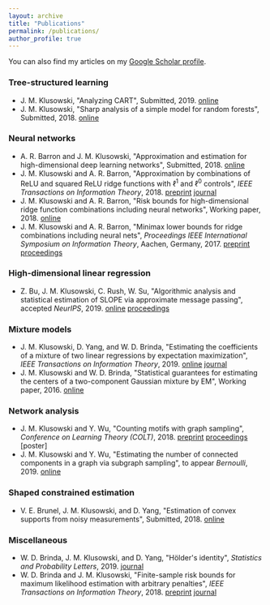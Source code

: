 ```yaml
---
layout: archive
title: "Publications"
permalink: /publications/
author_profile: true
---
```


You can also find my articles on my [Google Scholar profile](https://scholar.google.com/citations?user=4HkhCjsAAAAJ&hl=en).

### Tree-structured learning

* J. M. Klusowski, "Analyzing CART", Submitted, 2019. [online](https://arxiv.org/pdf/1906.10086.pdf)
* J. M. Klusowski, "Sharp analysis of a simple model for random forests", Submitted, 2018. [online](https://arxiv.org/pdf/1805.02587.pdf)

### Neural networks

* A. R. Barron and J. M. Klusowski, "Approximation and estimation for high-dimensional deep learning networks", Submitted, 2018. [online](https://arxiv.org/pdf/1809.03090.pdf)
* J. M. Klusowski and A. R. Barron, "Approximation by combinations of ReLU and squared ReLU ridge functions with $\ell^1$ and $\ell^0$ controls", _IEEE Transactions on Information Theory_, 2018. [preprint](https://arxiv.org/pdf/1607.07819.pdf) [journal](https://ieeexplore.ieee.org/document/8485650)
* J. M. Klusowski and A. R. Barron, "Risk bounds for high-dimensional ridge function combinations including neural networks", Working paper, 2018. [online](https://arxiv.org/pdf/1607.01434.pdf)
* J. M. Klusowski and A. R. Barron, "Minimax lower bounds for ridge combinations including neural nets", _Proceedings IEEE International Symposium on Information Theory_, Aachen, Germany, 2017. [preprint](https://arxiv.org/pdf/1702.02828.pdf) [proceedings](http://ieeexplore.ieee.org/document/8006754/)

### High-dimensional linear regression

* Z. Bu, J. M. Klusowski, C. Rush, W. Su, "Algorithmic analysis and statistical estimation of SLOPE via approximate message passing", accepted _NeurIPS_, 2019. [online](https://arxiv.org/pdf/1907.07502.pdf) [proceedings](http://papers.neurips.cc/paper/9134-algorithmic-analysis-and-statistical-estimation-of-slope-via-approximate-message-passing)

### Mixture models

* J. M. Klusowski, D. Yang, and W. D. Brinda, "Estimating the coefficients of a mixture of two linear regressions by expectation maximization", _IEEE Transactions on Information Theory_, 2019. [online](https://arxiv.org/pdf/1704.08231.pdf) [journal](https://ieeexplore.ieee.org/document/8606170)
* J. M. Klusowski and W. D. Brinda, "Statistical guarantees for estimating the centers of a two-component Gaussian mixture by EM", Working paper, 2016. [online](http://arxiv.org/pdf/1608.02280.pdf)

### Network analysis

* J. M. Klusowski and Y. Wu, "Counting motifs with graph sampling", _Conference on Learning Theory (COLT)_, 2018. [preprint](https://arxiv.org/pdf/1802.07773.pdf) [proceedings](http://proceedings.mlr.press/v75/klusowski18a/klusowski18a.pdf) [poster]
* J. M. Klusowski and Y. Wu, "Estimating the number of connected components in a graph via subgraph sampling", to appear _Bernoulli_, 2019. [online](https://arxiv.org/pdf/1801.04339.pdf)

### Shaped constrained estimation

* V. E. Brunel, J. M. Klusowski, and D. Yang, "Estimation of convex supports from noisy measurements", Submitted, 2018. [online](https://arxiv.org/pdf/1804.09879.pdf)

### Miscellaneous

* W. D. Brinda, J. M. Klusowski, and D. Yang, "Hölder's identity", _Statistics and Probability Letters_, 2019. [journal](https://www.sciencedirect.com/science/article/pii/S0167715219300148)
* W. D. Brinda and J. M. Klusowski, "Finite-sample risk bounds for maximum likelihood estimation with arbitrary penalties", _IEEE Transactions on Information Theory_, 2018. [preprint](https://arxiv.org/pdf/1712.10087.pdf) [journal](http://ieeexplore.ieee.org/document/8245843/)

